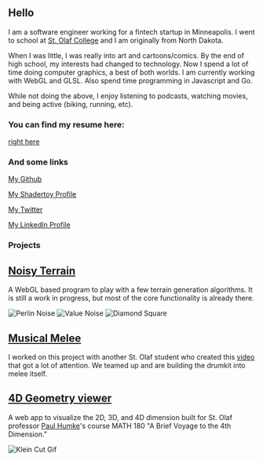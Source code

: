 ## Hello

I am a software engineer working for a fintech startup in Minneapolis. I went to school at [St. Olaf College](https://wp.stolaf.edu/) and I am originally from North Dakota.

When I was little, I was really into art and cartoons/comics. By the end of high school, my interests had changed to technology. Now I spend a lot of time doing computer graphics, a best of both worlds. I am currently working with WebGL and GLSL. Also spend time programming in Javascript and Go.

While not doing the above, I enjoy listening to podcasts, watching movies, and being active (biking, running, etc).

### You can find my resume here:

[right here](http://petersbob.github.io/resume(01-04-18).pdf)

### And some links

[My Github](https://github.com/petersbob)

[My Shadertoy Profile](https://www.shadertoy.com/user/jope246)

[My Twitter](https://twitter.com/petersbob3)

[My LinkedIn Profile](https://www.linkedin.com/in/joecpeterson)

### Projects
## [Noisy Terrain](https://github.com/petersbob/noisy-terrain)

A WebGL based program to play with a few terrain generation algorithms. It is still a work in progress, but most of the core functionality is already there.

![Perlin Noise](http://petersbob.github.io/images/perlin-noise.png)
![Value Noise](http://petersbob.github.io/images/value-noise.png)
![Diamond Square](http://petersbob.github.io/images/diamond-square.png)

## [Musical Melee](https://github.com/petersbob/MusicalMelee)

I worked on this project with another St. Olaf student who created this [video](https://www.youtube.com/watch?v=D1wLshtOWsg) that got a lot of attention. We teamed up and are building the drumkit into melee itself.

## [4D Geometry viewer](https://github.com/StoDevX/humke-4d-geometry)

A web app to visualize the 2D, 3D, and 4D dimension built for St. Olaf professor [Paul Humke](https://www.stolaf.edu/people/humke/)'s course MATH 180 "A Brief Voyage to the 4th Dimension."

![Klein Cut Gif](http://petersbob.github.io/images/april_klein_2.gif)
